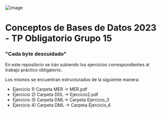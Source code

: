 ![image](https://github.com/thadek/cbd_tp_integrador/assets/79814537/e5d9b7e2-32b0-425d-a3d0-983635631aba)
# Conceptos de Bases de Datos 2023 - TP Obligatorio Grupo 15
### "Cada byte descuidado"
En este repositorio se irán subiendo los ejercicios correspondientes al trabajo práctico obligatorio.

Los mismos se encuentran estructurados de la siguiente manera:

- Ejercicio 1) Carpeta MER -> MER.pdf
- Ejercicio 2) Carpeta DDL -> Ejercicio2.pdf
- Ejercicio 3) Carpeta DML-> Carpeta Ejercicio_3
- Ejercicio 4) Carpeta DML -> Carpeta Ejercicio_4